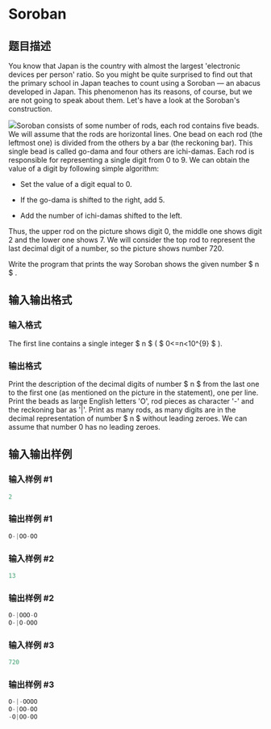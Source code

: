 # Soroban

## 题目描述

You know that Japan is the country with almost the largest 'electronic devices per person' ratio. So you might be quite surprised to find out that the primary school in Japan teaches to count using a Soroban — an abacus developed in Japan. This phenomenon has its reasons, of course, but we are not going to speak about them. Let's have a look at the Soroban's construction.

![](https://cdn.luogu.com.cn/upload/vjudge_pic/CF363A/65453a8fa33e3e4687bf864e90866eed1c8c84d0.png)Soroban consists of some number of rods, each rod contains five beads. We will assume that the rods are horizontal lines. One bead on each rod (the leftmost one) is divided from the others by a bar (the reckoning bar). This single bead is called go-dama and four others are ichi-damas. Each rod is responsible for representing a single digit from 0 to 9. We can obtain the value of a digit by following simple algorithm:

- Set the value of a digit equal to 0.

- If the go-dama is shifted to the right, add 5.

- Add the number of ichi-damas shifted to the left.

Thus, the upper rod on the picture shows digit 0, the middle one shows digit 2 and the lower one shows 7. We will consider the top rod to represent the last decimal digit of a number, so the picture shows number 720.

Write the program that prints the way Soroban shows the given number $ n $ .

## 输入输出格式

### 输入格式

The first line contains a single integer $ n $ ( $ 0<=n&lt;10^{9} $ ).

### 输出格式

Print the description of the decimal digits of number $ n $ from the last one to the first one (as mentioned on the picture in the statement), one per line. Print the beads as large English letters 'O', rod pieces as character '-' and the reckoning bar as '|'. Print as many rods, as many digits are in the decimal representation of number $ n $ without leading zeroes. We can assume that number 0 has no leading zeroes.

## 输入输出样例

### 输入样例 #1

```cpp
2

```
### 输出样例 #1

```cpp
O-|OO-OO

```
### 输入样例 #2

```cpp
13

```
### 输出样例 #2

```cpp
O-|OOO-O
O-|O-OOO

```
### 输入样例 #3

```cpp
720

```
### 输出样例 #3

```cpp
O-|-OOOO
O-|OO-OO
-O|OO-OO

```
